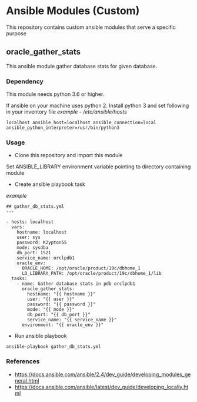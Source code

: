 # Ansible Modules (Custom)
This repository contains custom ansible modules that serve a specific purpose

## oracle_gather_stats
This ansible module gather database stats for given database.

### Dependency

This module needs python 3.6 or higher.

If ansible on your machine uses python 2. Install python 3 and set following in your inventory file
_example - /etc/ansible/hosts_
```
localhost ansible_host=localhost ansible_connection=local ansible_python_interpreter=/usr/bin/python3
```

### Usage

* Clone this repository and import this module

Set ANSIBLE_LIBRARY environment variable pointing to directory containing module

* Create ansible playbook task

_example_
```
## gather_db_stats.yml
---

- hosts: localhost
  vars:
    hostname: localhost
    user: sys
    password: K2ypton55
    mode: sysdba
    db_port: 1521
    service_name: orclpdb1
    oracle_env:
      ORACLE_HOME: /opt/oracle/product/19c/dbhome_1
      LD_LIBRARY_PATH: /opt/oracle/product/19c/dbhome_1/lib
  tasks:
    - name: Gather database stats in pdb orclpdb1
      oracle_gather_stats:
        hostname: "{{ hostname }}"
        user: "{{ user }}"
        password: "{{ password }}"
        mode: "{{ mode }}"
        db_port: "{{ db_port }}"
        service_name: "{{ service_name }}"
      environment: "{{ oracle_env }}"
```
* Run ansible playbook

```
ansible-playbook gather_db_stats.yml
```
### References
* https://docs.ansible.com/ansible/2.4/dev_guide/developing_modules_general.html
* https://docs.ansible.com/ansible/latest/dev_guide/developing_locally.html
